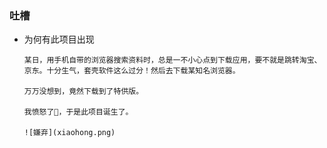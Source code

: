 ### 吐槽
* 为何有此项目出现

      某日，用手机自带的浏览器搜索资料时，总是一不小心点到下载应用，要不就是跳转淘宝、京东。十分生气，套壳软件这么过分！然后去下载某知名浏览器。

      万万没想到，竟然下载到了特供版。
            
      我愤怒了💢，于是此项目诞生了。

      ![嫌弃](xiaohong.png)
